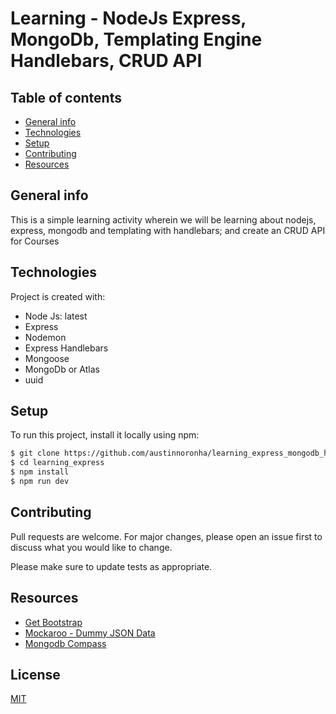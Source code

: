# Learning - NodeJs Express, MongoDb, Templating Engine Handlebars, CRUD API

## Table of contents

- [General info](#general-info)
- [Technologies](#technologies)
- [Setup](#setup)
- [Contributing](#contributing)
- [Resources](#resources)

## General info

This is a simple learning activity wherein we will be learning about nodejs, express, mongodb and templating with handlebars; and create an CRUD API for Courses

## Technologies

Project is created with:

- Node Js: latest
- Express
- Nodemon
- Express Handlebars
- Mongoose
- MongoDb or Atlas
- uuid

## Setup

To run this project, install it locally using npm:

```bash
$ git clone https://github.com/austinnoronha/learning_express_mongodb_handlebars.git
$ cd learning_express
$ npm install
$ npm run dev
```

## Contributing

Pull requests are welcome. For major changes, please open an issue first to discuss what you would like to change.

Please make sure to update tests as appropriate.

## Resources

- [Get Bootstrap](https://getbootstrap.com/docs/3.4/getting-started/)
- [Mockaroo - Dummy JSON Data](http://mockaroo.com)
- [Mongodb Compass](https://www.mongodb.com/try/download/compass)

## License

[MIT](https://choosealicense.com/licenses/mit/)
